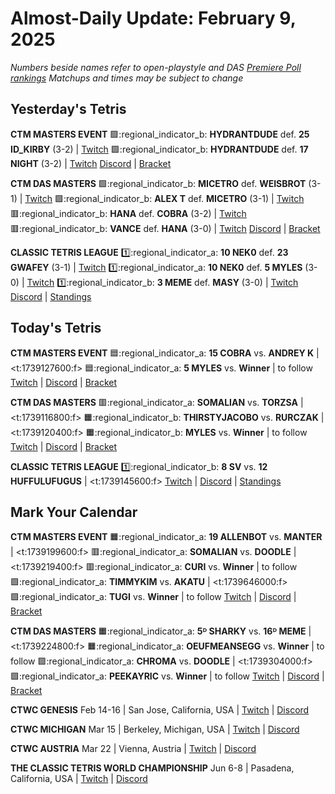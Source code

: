 # Almost-Daily Update: February 9, 2025
*Numbers beside names refer to open-playstyle and DAS [Premiere Poll rankings](https://docs.google.com/document/d/1ddYqLQp5AIR3b6RwN9SxUg1Qr8MOmR-SgrhLkjXcQxY/edit?tab=t.0)*
*Matchups and times may be subject to change*

## Yesterday's Tetris
**CTM MASTERS EVENT**
:green_square::regional_indicator_b:  **HYDRANTDUDE** def. **25 ID_KIRBY** (3-2)  |  [Twitch](https://www.twitch.tv/videos/2376225359?t=00h16m50s)
:green_square::regional_indicator_b:  **HYDRANTDUDE** def. **17 NIGHT** (3-2)  |  [Twitch](https://www.twitch.tv/videos/2376225359?t=00h34m58s)
[Discord](https://go.ctm.gg/event/ctm-february-2025/masters-event/)  |  [Bracket](https://go.ctm.gg/event/ctm-february-2025/masters-event/)

**CTM DAS MASTERS**
:green_square::regional_indicator_b:  **MICETRO** def. **WEISBROT** (3-1)  |  [Twitch](https://www.twitch.tv/videos/2375829728?t=00h19m24s)
:green_square::regional_indicator_b:  **ALEX T** def. **MICETRO** (3-1)  |  [Twitch](https://www.twitch.tv/videos/2375829728?t=01h02m32s)
:red_square::regional_indicator_b:  **HANA** def. **COBRA** (3-2)  |  [Twitch](https://www.twitch.tv/videos/2376127066?t=00h22m10s)
:red_square::regional_indicator_b:  **VANCE** def. **HANA** (3-0)  |  [Twitch](https://www.twitch.tv/videos/2376127066?t=00h58m17s)
[Discord](https://go.ctm.gg/discord)  |  [Bracket](https://go.ctm.gg/event/ctm-das-masters-february-2025/das-masters/)

**CLASSIC TETRIS LEAGUE**
:one::regional_indicator_a:  **10 NEK0** def. **23 GWAFEY** (3-1)  |  [Twitch](https://www.twitch.tv/videos/2375753436?t=00h10m05s)
:one::regional_indicator_a:  **10 NEK0** def. **5 MYLES** (3-0)  |  [Twitch](https://www.twitch.tv/videos/2375875327?t=00h16m35s)
:one::regional_indicator_b:  **3 MEME** def. **MASY** (3-0)  |  [Twitch](https://www.twitch.tv/videos/2375875327?t=01h03m47s)
[Discord](https://tinyurl.com/classictetrisleague)  |  [Standings](https://ctlscoreboard.herokuapp.com)

## Today's Tetris
**CTM MASTERS EVENT**
:blue_square::regional_indicator_a:  **15 COBRA** vs. **ANDREY K**  |  <t:1739127600:f>
:blue_square::regional_indicator_a:  **5 MYLES** vs. **Winner**  |  to follow
[Twitch](https://twitch.tv/monthlytetris)  |  [Discord](https://go.ctm.gg/event/ctm-february-2025/masters-event/)  |  [Bracket](https://go.ctm.gg/event/ctm-february-2025/masters-event/)

**CTM DAS MASTERS**
:red_square::regional_indicator_a:  **SOMALIAN** vs. **TORZSA**  |  <t:1739116800:f>
:orange_square::regional_indicator_b:  **THIRSTYJACOBO** vs. **RURCZAK**  |  <t:1739120400:f>
:orange_square::regional_indicator_b:  **MYLES** vs. **Winner**  |  to follow
[Twitch](https://twitch.tv/monthlytetris)  |  [Discord](https://go.ctm.gg/discord)  |  [Bracket](https://go.ctm.gg/event/ctm-das-masters-february-2025/das-masters/)

**CLASSIC TETRIS LEAGUE**
:one::regional_indicator_b:  **8 SV** vs. **12 HUFFULUFUGUS**  |  <t:1739145600:f>
[Twitch](https://twitch.tv/classictetrisleague)  |  [Discord](https://tinyurl.com/classictetrisleague)  |  [Standings](https://ctlscoreboard.herokuapp.com)


## Mark Your Calendar
**CTM MASTERS EVENT**
:orange_square::regional_indicator_a:  **19 ALLENBOT** vs. **MANTER**  |  <t:1739199600:f>
:red_square::regional_indicator_a:  **SOMALIAN** vs. **DOODLE**  |  <t:1739219400:f>
:red_square::regional_indicator_a:  **CURI** vs. **Winner**  |  to follow
:green_square::regional_indicator_a:  **TIMMYKIM** vs. **AKATU**  |  <t:1739646000:f>
:green_square::regional_indicator_a:  **TUGI** vs. **Winner**  |  to follow
[Twitch](https://twitch.tv/monthlytetris)  |  [Discord](https://go.ctm.gg/event/ctm-february-2025/masters-event/)  |  [Bracket](https://go.ctm.gg/event/ctm-february-2025/masters-event/)

**CTM DAS MASTERS**
:orange_square::regional_indicator_a:  **5ᴰ SHARKY** vs. **16ᴰ MEME**  |  <t:1739224800:f>
:orange_square::regional_indicator_a:  **OEUFMEANSEGG** vs. **Winner**  |  to follow
:green_square::regional_indicator_a:  **CHROMA** vs. **DOODLE**  |  <t:1739304000:f>
:green_square::regional_indicator_a:  **PEEKAYRIC** vs. **Winner**  |  to follow
[Twitch](https://twitch.tv/monthlytetris)  |  [Discord](https://go.ctm.gg/discord)  |  [Bracket](https://go.ctm.gg/event/ctm-das-masters-february-2025/das-masters/)

**CTWC GENESIS**
Feb 14-16  |  San Jose, California, USA  |  [Twitch](https://www.twitch.tv/classictetris)  |  [Discord](https://tinyurl.com/ctwcdiscord)

**CTWC MICHIGAN**
Mar 15  |  Berkeley, Michigan, USA  |  [Twitch](https://www.twitch.tv/classictetris)  |  [Discord](https://tinyurl.com/ctwcdiscord)

**CTWC AUSTRIA**
Mar 22  |  Vienna, Austria  |  [Twitch](https://www.twitch.tv/classictetris)  |  [Discord](https://tinyurl.com/ctwcdiscord)

**THE CLASSIC TETRIS WORLD CHAMPIONSHIP**
Jun 6-8  |  Pasadena, California, USA  |  [Twitch](https://www.twitch.tv/classictetris)  |  [Discord](https://tinyurl.com/ctwcdiscord)